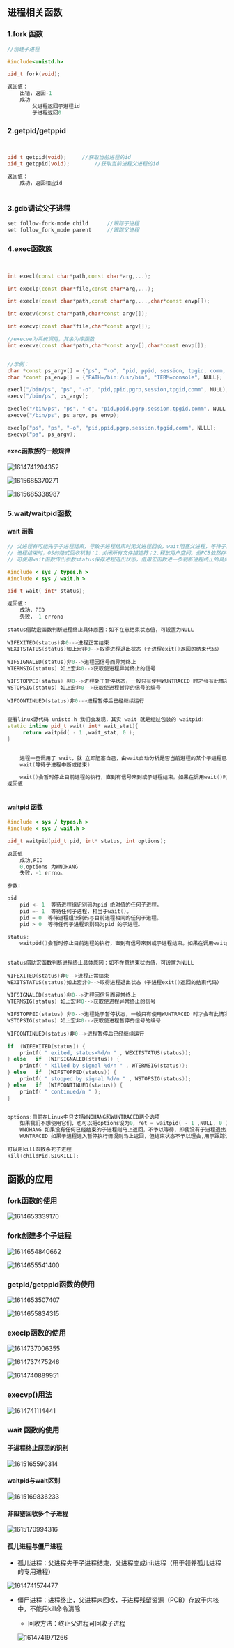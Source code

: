 ## 进程相关函数

### 1.fork 函数

```c++
//创建子进程

#include<unistd.h>

pid_t fork(void);

返回值：
    出错，返回-1
    成功
    	父进程返回子进程id
    	子进程返回0
```





### 2.getpid/getppid

```c++


pid_t getpid(void);		//获取当前进程的id
pid_t getppid(void);		//获取当前进程父进程的id

返回值：
    成功，返回相应id
    
```



### 3.gdb调试父子进程

```c++
set follow-fork-mode child		//跟踪子进程
set follow_fork_mode parent		//跟踪父进程
```



### 4.exec函数族

```c++


int execl(const char*path,const char*arg,...);

int execlp(const char*file,const char*arg,...);

int execle(const char*path,const char*arg,...,char*const envp[]);

int execv(const char*path,char*const argv[]);

int execvp(const char*file,char*const argv[]);

//execve为系统调用，其余为库函数
int execve(const char*path,char*const argv[],char*const envp[]);


//示例：
char *const ps_argv[] = {"ps", "-o", "pid, ppid, session, tpgid, comm, NULL"};
char *const ps_envp[] = {"PATH=/bin:/usr/bin", "TERM=console", NULL};

execl("/bin/ps", "ps", "-o", "pid,ppid,pgrp,session,tpgid,comm", NULL);
execv("/bin/ps", ps_argv);

execle("/bin/ps", "ps", "-o", "pid,ppid,pgrp,session,tpgid,comm", NULL, ps_envp);
execve("/bin/ps", ps_argv, ps_envp);

execlp("ps", "ps", "-o", "pid,ppid,pgrp,session,tpgid,comm", NULL);
execvp("ps", ps_argv);

```

#### exec函数族的一般规律

![1614741204352](C:\Users\Mr.Yang\AppData\Roaming\Typora\typora-user-images\1614741204352.png)

![1615685370271](C:\Users\Mr.Yang\AppData\Roaming\Typora\typora-user-images\1615685370271.png)

![1615685338987](C:\Users\Mr.Yang\AppData\Roaming\Typora\typora-user-images\1615685338987.png)









### 5.wait/waitpid函数

#### wait 函数

```c++
// 父进程有可能先于子进程结束，导致子进程结束时无父进程回收，wait阻塞父进程，等待子进程退出
// 进程结束时，OS的隐式回收机制：1.关闭所有文件描述符；2.释放用户空间。但PCB依然存在，需要wait回收子进程残留资源
// 可使用wait函数传出参数status保存进程退出状态，借用宏函数进一步判断进程终止的具体原因

#include < sys / types.h >
#include < sys / wait.h >

pid_t wait( int* status);

返回值：
    成功，PID
    失败，-1 errono
    
status借助宏函数判断进程终止具体原因：如不在意结束状态值，可设置为NULL
    
WIFEXITED(status)非0-->进程正常结束
WEXITSTATUS(status)如上宏非0-->取得进程退出状态（子进程exit()返回的结束代码）
    
WIFSIGNALED(status)非0-->进程因信号而异常终止
WTERMSIG(status) 如上宏非0-->获取使进程异常终止的信号

WIFSTOPPED(status) 非0-->进程处于暂停状态，一般只有使用WUNTRACED 时才会有此情况。
WSTOPSIG(status) 如上宏非0-->获取使进程暂停的信号的编号
    
WIFCONTINUED(status)非0-->进程暂停后已经继续运行
   

查看linux源代码 unistd.h 我们会发现，其实 wait 就是经过包装的 waitpid:
static inline pid_t wait( int* wait_stat){
     return waitpid( - 1 ,wait_stat, 0 );
}    

    
	进程一旦调用了 wait，就 立即阻塞自己，由wait自动分析是否当前进程的某个子进程已经退出，如果让它找到了这样一个已经变成僵尸的子进程，wait 就会收集这个子进程的信息， 并把它彻底销毁后返回；如果没有找到这样一个子进程，wait就会一直阻塞在这里，直到有一个出现为止。 
	wait(等待子进程中断或结束)

	wait()会暂时停止目前进程的执行，直到有信号来到或子进程结束。如果在调用wait()时子进程已经结束，则wait()会立即返回子进程结束状态值。子进程的结束状态值会由参数status 返回，而子进程的进程识别码也会一快返回。如果不在意结束状态值，则参数status 可以设成NULL。子进程的结束状态值请参考waitpid()。
返回值
	
```



#### waitpid 函数

```c++
#include < sys / types.h >
#include < sys / wait.h >

pid_t waitpid(pid_t pid, int* status, int options);

返回值
	成功,PID
    0,options 为WNOHANG
    失败，-1 errno。

参数:

pid 
    pid <- 1  等待进程组识别码为pid 绝对值的任何子进程。
    pid =- 1  等待任何子进程，相当于wait()。
    pid = 0  等待进程组识别码与目前进程相同的任何子进程。
    pid > 0  等待任何子进程识别码为pid 的子进程。

status:    
	waitpid()会暂时停止目前进程的执行，直到有信号来到或子进程结束。如果在调用waitpid()时子进程已经结束，则waitpid()会立即返回子进程结束状态值。子进程的结束状态值会由参数status 返回，而子进程的进程识别码也会一快返回。如果不在意结束状态值，则参数status 可以设成NULL。
	
                      
status借助宏函数判断进程终止具体原因：如不在意结束状态值，可设置为NULL
    
WIFEXITED(status)非0-->进程正常结束
WEXITSTATUS(status)如上宏非0-->取得进程退出状态（子进程exit()返回的结束代码）
    
WIFSIGNALED(status)非0-->进程因信号而异常终止
WTERMSIG(status) 如上宏非0-->获取使进程异常终止的信号

WIFSTOPPED(status) 非0-->进程处于暂停状态，一般只有使用WUNTRACED 时才会有此情况。
WSTOPSIG(status) 如上宏非0-->获取使进程暂停的信号的编号
    
WIFCONTINUED(status)非0-->进程暂停后已经继续运行

if  (WIFEXITED(status)) {
    printf( " exited, status=%d/n " , WEXITSTATUS(status));
} else   if  (WIFSIGNALED(status)) {
    printf( " killed by signal %d/n " , WTERMSIG(status));
} else   if  (WIFSTOPPED(status)) {
    printf( " stopped by signal %d/n " , WSTOPSIG(status));
} else   if  (WIFCONTINUED(status)) {
    printf( " continued/n " );
}


options:目前在Linux中只支持WNOHANG和WUNTRACED两个选项	
	如果我们不想使用它们，也可以把options设为0，ret = waitpid( - 1 ,NULL, 0 );	
	WNOHANG 如果没有任何已经结束的子进程则马上返回，不予以等待，即使没有子进程退出，它也会立即返回
	WUNTRACED 如果子进程进入暂停执行情况则马上返回，但结束状态不予以理会,用于跟踪调试，极少用到
            
可以用kill函数杀死子进程
kill(childPid,SIGKILL);
```

























## 函数的应用

### fork函数的使用

![1614653339170](C:\Users\Mr.Yang\AppData\Roaming\Typora\typora-user-images\1614653339170.png)

### fork创建多个子进程

![1614654840662](C:\Users\Mr.Yang\AppData\Roaming\Typora\typora-user-images\1614654840662.png)



![1614655541400](C:\Users\Mr.Yang\AppData\Roaming\Typora\typora-user-images\1614655541400.png)

### getpid/getppid函数的使用

![1614653507407](C:\Users\Mr.Yang\AppData\Roaming\Typora\typora-user-images\1614653507407.png)



![1614655834315](C:\Users\Mr.Yang\AppData\Roaming\Typora\typora-user-images\1614655834315.png)

### execlp函数的使用

![1614737006355](C:\Users\Mr.Yang\AppData\Roaming\Typora\typora-user-images\1614737006355.png)

![1614737475246](C:\Users\Mr.Yang\AppData\Roaming\Typora\typora-user-images\1614737475246.png)

![1614740889951](C:\Users\Mr.Yang\AppData\Roaming\Typora\typora-user-images\1614740889951.png)

### execvp()用法

![1614741114441](C:\Users\Mr.Yang\AppData\Roaming\Typora\typora-user-images\1614741114441.png)



### wait 函数的使用

#### 子进程终止原因的识别

![1615165590314](C:\Users\Mr.Yang\AppData\Roaming\Typora\typora-user-images\1615165590314.png)

#### waitpid与wait区别

![1615169836233](.Image/1615169836233.png)



#### 非阻塞回收多个子进程

![1615170994316](C:\Users\Mr.Yang\AppData\Roaming\Typora\typora-user-images\1615170994316.png)

#### 孤儿进程与僵尸进程

- 孤儿进程：父进程先于子进程结束，父进程变成init进程（用于领养孤儿进程的专用进程）

![1614741574477](.Image/1614741574477.png)

- 僵尸进程：进程终止，父进程未回收，子进程残留资源（PCB）存放于内核中，不能用kill命令清除

  - 回收方法：终止父进程可回收子进程

  ![1614741971266](.Image/1614741971266.png)


